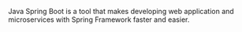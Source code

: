 Java Spring Boot is a tool that makes developing web application and microservices with Spring Framework faster and easier.
